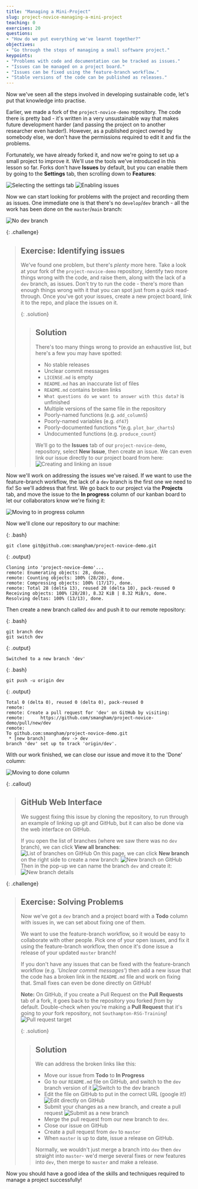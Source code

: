 ```yaml
---
title: "Managing a Mini-Project"
slug: project-novice-managing-a-mini-project
teaching: 0
exercises: 20
questions:
- "How do we put everything we've learnt together?"
objectives:
- "Go through the steps of managing a small software project."
keypoints:
- "Problems with code and documentation can be tracked as issues."
- "Issues can be managed on a project board."
- "Issues can be fixed using the feature-branch workflow."
- "Stable versions of the code can be published as releases."
---
```


Now we've seen all the steps involved in developing sustainable code, let's put that knowledge into practise.

Earlier, we made a fork of the `project-novice-demo` repository. The code there is pretty bad - it's written in a very unsustainable way that makes future development harder (and passing the project on to another researcher even harder!). However, as a published project owned by somebody else, we don't have the permissions required to edit it and fix the problems.

Fortunately, we have already forked it, and now we're going to set up a small project to improve it.
We'll use the tools we've introduced in this lesson so far. Forks don't have **Issues** by default, but you can enable them by going to  the **Settings** tab, then scrolling down to **Features**:

![Selecting the settings tab](fig/06-project/project-settings-tab.png)
![Enabling issues](fig/06-project/project-settings-issues.png)

Now we can start looking for problems with the project and recording them as issues. One immediate one is that there's no `develop`/`dev` branch - all the work has been done on the `master`/`main` branch:

![No dev branch](fig/06-project/issue-dev.png)

{: .challenge}
> ## Exercise: Identifying issues
> We've found one problem, but there's *plenty* more here. Take a look at your fork of the `project-novice-demo` repository, identify two more things wrong with the code, and raise them, along with the lack of a `dev` branch, as issues. Don't try to run the code - there's more than enough things wrong with it that you can spot just from a quick read-through.
> Once you've got your issues, create a new project board, link it to the repo, and place the issues on it.
>
>{: .solution}
> > ## Solution
> > There's too many things wrong to provide an exhaustive list, but here's a few you may have spotted:
> > * No stable releases
> > * Unclear commit messages
> > * `LICENSE.md` is empty
> > * `README.md` has an inaccurate list of files
> > * `README.md` contains broken links
> > * `What questions do we want to answer with this data?` is unfinished
> > * Multiple versions of the same file in the repository
> > * Poorly-named functions (e.g. `add_column5`)
> > * Poorly-named variables (e.g. `df47`)
> > * Poorly-documented functions *(e.g. `plot_bar_charts`)
> > * Undocumented functions (e.g. `produce_count`)
> >
> > We'll go to the **Issues** tab of our `project-novice-demo`, repository,
> > select **New Issue**, then create an issue. We can even link our issue directly to our project board from here:
> > ![Creating and linking an issue](fig/06-project/miniproject-issue-link.png)

Now we'll work on addressing the issues we've raised. If we want to use the feature-branch workflow, the lack of a `dev` branch is the first one we need to fix! So we'll address that first. We go back to our project via the **Projects** tab, and move the issue to the **In progress** column of our kanban board to let our collaborators know we're fixing it:

![Moving to in progress column](fig/06-project/miniproject-issue-board.png)

Now we'll clone our repository to our machine:

{: .bash}
~~~ 
git clone git@github.com:smangham/project-novice-demo.git
~~~

{: .output}
~~~
Cloning into 'project-novice-demo'...
remote: Enumerating objects: 28, done.
remote: Counting objects: 100% (28/28), done.
remote: Compressing objects: 100% (17/17), done.
remote: Total 28 (delta 13), reused 20 (delta 10), pack-reused 0
Receiving objects: 100% (28/28), 8.32 KiB | 8.32 MiB/s, done.
Resolving deltas: 100% (13/13), done.
~~~

Then create a new branch called `dev` and push it to our remote repository:

{: .bash}
~~~ 
git branch dev
git switch dev
~~~

{: .output}
~~~
Switched to a new branch 'dev'
~~~

{: .bash}
~~~ 
git push -u origin dev
~~~

{: .output}
~~~
Total 0 (delta 0), reused 0 (delta 0), pack-reused 0
remote: 
remote: Create a pull request for 'dev' on GitHub by visiting:
remote:      https://github.com/smangham/project-novice-demo/pull/new/dev
remote: 
To github.com:smangham/project-novice-demo.git
 * [new branch]      dev -> dev
branch 'dev' set up to track 'origin/dev'.
~~~

With our work finished, we can close our issue and move it to the 'Done' column: 

![Moving to done column](fig/06-project/miniproject-issue-done.png)


{: .callout}
> ## GitHub Web Interface
> We suggest fixing this issue by cloning the repository, to run through an example of linking up git and GitHub, but it can also be done via the web interface on GitHub.
>
> If you open the list of branches (where we saw there was no `dev` branch), we can click **View all branches**:
> ![List of branches on GitHub](fig/06-project/issue-dev.png)
> On this page, we can click **New branch** on the right side to create a new branch:
> ![New branch on GitHub](fig/06-project/branch-dev-new.png)
> Then in the pop-up we can name the branch `dev` and create it:
> ![New branch details](fig/06-project/branch-dev-detail.png)

{: .challenge}
> ## Exercise: Solving Problems
> Now we've got a `dev` branch and a project board with a **Todo** column with issues in, we can set about fixing one of them.
> 
> We want to use the feature-branch workflow, so it would be easy to collaborate with other people. Pick one of your open issues, and fix it using the feature-branch workflow, then once it's done issue a release of your updated `master` branch!
>
> If you don't have any issues that can be fixed with the feature-branch workflow (e.g. *'Unclear commit messages'*) then add a new issue that the code has a broken link in the `README.md` file and work on fixing that. Small fixes can even be done directly on GitHub!
>
> **Note:** On GitHub, if you create a Pull Request on the **Pull Requests** tab of a fork, it goes back to the repository you forked *from* by default. Double-check when you're making a **Pull Request** that it's going to *your* fork repository, not `Southampton-RSG-Training`!
> ![Pull request target](fig/06-project/miniproject-fork-pull.png)
>
>{: .solution}
> > ## Solution
> > We can address the broken links like this:
> > * Move our issue from **Todo** to **In Progress**
> > * Go to our `README.md` file on GitHub, and switch to the `dev` branch version of it
> > ![Switch to the `dev` branch](fig/06-project/fix-dev.png)
> > * Edit the file on GitHub to put in the correct URL (google it!)
> > ![Edit directly on GitHub](fig/06-project/fix-edit.png)
> > * Submit your changes as a new branch, and create a pull request
> > ![Submit as a new branch](fig/06-project/fix-branch.png)
> > * Merge the pull request from our new branch to `dev`.
> > * Close our issue on GitHub
> > * Create a pull request from `dev` to `master`
> > * When `master` is up to date, issue a release on GitHub.
> >
> > Normally, we wouldn't just merge a branch into `dev` then `dev` straight into `master`- we'd merge several fixes or new features into `dev`, then merge to `master` and make a release. 

Now you should have a good idea of the skills and techniques required to manage a project successfully!

